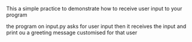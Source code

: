 This a simple practice to demonstrate how to receive user input to your program

the program on input.py asks for user input then it receives the input and print ou a greeting message customised for that user
